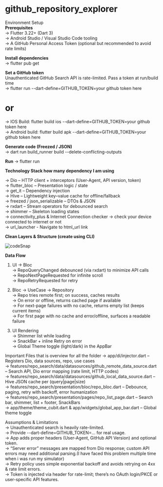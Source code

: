 # github_repository_explorer</br>

Environment Setup </br>
**Prerequisites**</br>
-> Flutter 3.22+ (Dart 3)</br>
-> Android Studio / Visual Studio Code tooling</br>
-> A GitHub Personal Access Token (optional but recommended to avoid rate limits)</br>

**Install dependencies**</br>
-> flutter pub get</br>

**Set a GitHub token** </br>
Unauthenticated GitHub Search API is rate-limited. Pass a token at run/build time</br>
-> flutter run --dart-define=GITHUB_TOKEN=your github token here</br>
# or</br>
->  IOS Build: flutter build ios  --dart-define=GITHUB_TOKEN=your github token here</br>
->  Android build: flutter build apk  --dart-define=GITHUB_TOKEN=your github token here</br>

**Generate code (Freezed / JSON)**</br>
-> dart run build_runner build --delete-conflicting-outputs</br>

**Run** 
-> flutter run</br>


**Technology Stack how many dependency I am using**</br>

-> Dio – HTTP client + interceptors (User-Agent, API version, token)</br>
-> flutter_bloc – Presentation logic / state</br>
-> get_it – Dependency injection</br>
-> Hive – Lightweight key–value cache for offline/fallback</br>
-> freezed / json_serializable – DTOs & JSON</br>
-> rxdart – Stream operators for debounced search</br>
-> shimmer – Skeleton loading states</br>
-> connectivity_plus & Internet Connection checker  -> check your device connected to internet or not </br>
-> url_launcher - Navigate to html_url link </br>

**Clean Layers & Structure (create using CLI)**</br>

![codeSnap](https://github.com/user-attachments/assets/8faf30db-3502-4c6f-8e82-3299167a7ebf)


**Data Flow**</br>
1. UI → Bloc</br>
-> RepoQueryChanged debounced (via rxdart) to minimize API calls</br>
-> RepoNextPageRequested for infinite scroll</br>
-> RepoRetryRequested for retry</br>

2. Bloc → UseCase → Repository</br>
-> Repo tries remote first; on success, caches results</br>
-> On error or offline, returns cached page if available</br>
-> For next-page failures with no cache, returns empty list (keeps current items)</br>
-> For first page with no cache and error/offline, surfaces a readable failure</br>

3. UI Rendering</br>
-> Shimmer list while loading</br>
-> SnackBar + inline Retry on error</br>
-> Global Theme toggle (light/dark) in the AppBar</br>

Important Files that is overview for all the folder 
 -> app/di/injector.dart – Registers Dio, data sources, repo, use cases</br>
-> features/repo_search/data/datasources/github_remote_data_source.dart – Search API, Dio error mapping (rate limit, HTTP codes)</br>
-> features/repo_search/data/datasources/github_local_data_source.dart – Hive JSON cache per (query|page|size)</br>
-> features/repo_search/presentation/bloc/repo_bloc.dart – Debounce, paging, retry with backoff, error humanization</br>
-> features/repo_search/presentation/pages/repo_list_page.dart – Search bar, shimmer, list + footer, SnackBars</br>
-> app/theme/theme_cubit.dart & app/widgets/global_app_bar.dart – Global theme toggle</br>

Assumptions & Limitations</br>
-> Unauthenticated search is heavily rate-limited.</br>
-> Provide --dart-define=GITHUB_TOKEN=... for real usage.</br>
-> App adds proper headers (User-Agent, GitHub API Version) and optional token.</br>
-> “Server error” messages are mapped from Dio response; custom API errors may need additional parsing.(I have faced this problem multiple time when i was run my simulator)</br>
-> Retry policy uses simple exponential backoff and avoids retrying on 4xx & rate limit errors.</br>
-> Token is injected via header for rate-limit; there’s no OAuth login/PKCE or user-specific API features.</br>



